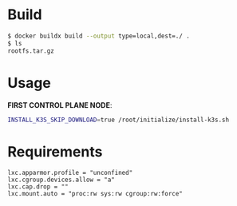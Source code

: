 # Build

```bash
$ docker buildx build --output type=local,dest=./ .
$ ls
rootfs.tar.gz
```

# Usage

**FIRST CONTROL PLANE NODE**:

```bash
INSTALL_K3S_SKIP_DOWNLOAD=true /root/initialize/install-k3s.sh
```

# Requirements

```
lxc.apparmor.profile = "unconfined"
lxc.cgroup.devices.allow = "a"
lxc.cap.drop = ""
lxc.mount.auto = "proc:rw sys:rw cgroup:rw:force"
```
